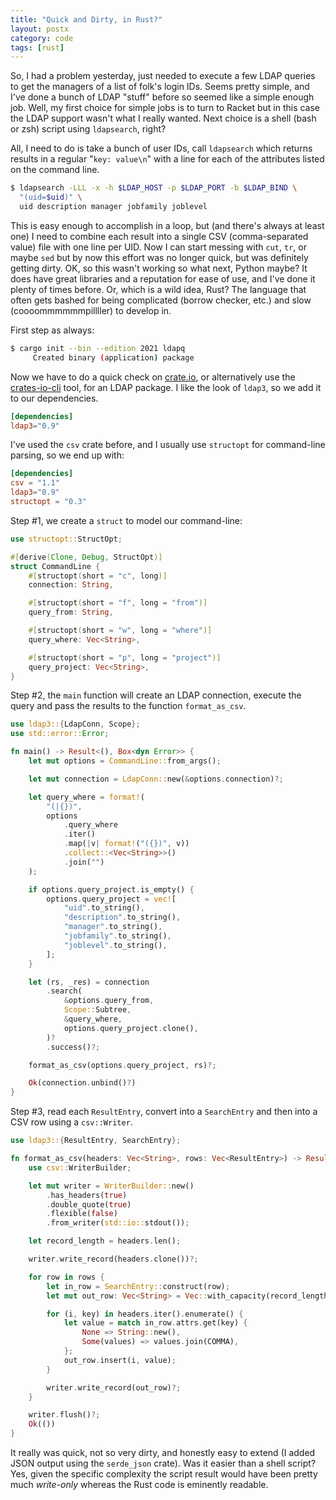 ```yaml
---
title: "Quick and Dirty, in Rust?"
layout: postx
category: code
tags: [rust]
---
```


So, I had a problem yesterday, just needed to execute a few LDAP queries to get the managers of a list of folk's login IDs. Seems pretty simple, and I've done a bunch of LDAP "stuff" before so seemed like a simple enough job. Well, my first choice for simple jobs is to turn to Racket but in this case the LDAP support wasn't what I really wanted. Next choice is a shell (bash or zsh) script using `ldapsearch`, right?

All, I need to do is take a bunch of user IDs, call `ldapsearch` which returns results in a regular "`key: value\n`" with a line for each of the attributes listed on the command line.

```bash
$ ldapsearch -LLL -x -h $LDAP_HOST -p $LDAP_PORT -b $LDAP_BIND \
  "(uid=$uid)" \
  uid description manager jobfamily joblevel 
```

This is easy enough to accomplish in a loop, but (and there's always at least one) I need to combine each result into a single CSV (comma-separated value) file with one line per UID. Now I can start messing with `cut`, `tr`, or maybe `sed` but by now this effort was no longer quick, but was definitely getting dirty. OK, so this wasn't working so what next, Python maybe? It does have great libraries and a reputation for ease of use, and I've done it plenty of times before. Or, which is a wild idea, Rust? The language that often gets bashed for being complicated (borrow checker, etc.) and slow (coooommmmmmpillller) to develop in.

First step as always: 

```bash
$ cargo init --bin --edition 2021 ldapq
     Created binary (application) package
```

Now we have to do a quick check on [crate.io](https://crates.io/), or alternatively use the [crates-io-cli](https://github.com/Byron/crates-io-cli) tool, for an LDAP package. I like the look of `ldap3`, so we add it to our dependencies.

```toml
[dependencies]
ldap3="0.9"
```

I've used the `csv` crate before, and I usually use `structopt` for command-line parsing, so we end up with: 

```toml
[dependencies]
csv = "1.1"
ldap3="0.9"
structopt = "0.3"
```

Step #1, we create a `struct` to model our command-line:

```rust
use structopt::StructOpt;

#[derive(Clone, Debug, StructOpt)]
struct CommandLine {
    #[structopt(short = "c", long)]
    connection: String,

    #[structopt(short = "f", long = "from")]
    query_from: String,

    #[structopt(short = "w", long = "where")]
    query_where: Vec<String>,

    #[structopt(short = "p", long = "project")]
    query_project: Vec<String>,
}
```

Step #2, the `main` function will create an LDAP connection, execute the query and pass the results to the function `format_as_csv`.

```rust
use ldap3::{LdapConn, Scope};
use std::error::Error;

fn main() -> Result<(), Box<dyn Error>> {
    let mut options = CommandLine::from_args();

    let mut connection = LdapConn::new(&options.connection)?;

    let query_where = format!(
        "(|{})",
        options
            .query_where
            .iter()
            .map(|v| format!("({})", v))
            .collect::<Vec<String>>()
            .join("")
    );

    if options.query_project.is_empty() {
        options.query_project = vec![
            "uid".to_string(),
            "description".to_string(),
            "manager".to_string(),
            "jobfamily".to_string(),
            "joblevel".to_string(),
        ];
    }

    let (rs, _res) = connection
        .search(
            &options.query_from,
            Scope::Subtree,
            &query_where,
            options.query_project.clone(),
        )?
        .success()?;

    format_as_csv(options.query_project, rs)?;

    Ok(connection.unbind()?)
}
```

Step #3, read each `ResultEntry`, convert into a `SearchEntry` and then into a CSV row using a `csv::Writer`.

```rust
use ldap3::{ResultEntry, SearchEntry};

fn format_as_csv(headers: Vec<String>, rows: Vec<ResultEntry>) -> Result<(), Box<dyn Error>> {
    use csv::WriterBuilder;

    let mut writer = WriterBuilder::new()
        .has_headers(true)
        .double_quote(true)
        .flexible(false)
        .from_writer(std::io::stdout());

    let record_length = headers.len();

    writer.write_record(headers.clone())?;

    for row in rows {
        let in_row = SearchEntry::construct(row);
        let mut out_row: Vec<String> = Vec::with_capacity(record_length);

        for (i, key) in headers.iter().enumerate() {
            let value = match in_row.attrs.get(key) {
                None => String::new(),
                Some(values) => values.join(COMMA),
            };
            out_row.insert(i, value);
        }

        writer.write_record(out_row)?;
    }

    writer.flush()?;
    Ok(())
}
```

It really was quick, not so very dirty, and honestly easy to extend (I added JSON output using the `serde_json` crate). Was it easier than a shell script? Yes, given the specific complexity the script result would have been pretty much _write-only_ whereas the Rust code is eminently readable.